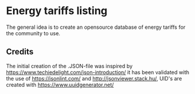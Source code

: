 # Energy tariffs listing
The general idea is to create an opensource database of energy tariffs for the community to use.

## Credits
The initial creation of the .JSON-file was inspired by https://www.techiedelight.com/json-introduction/ it has been validated with the use of https://jsonlint.com/ and http://jsonviewer.stack.hu/, UID's are created with https://www.uuidgenerator.net/
